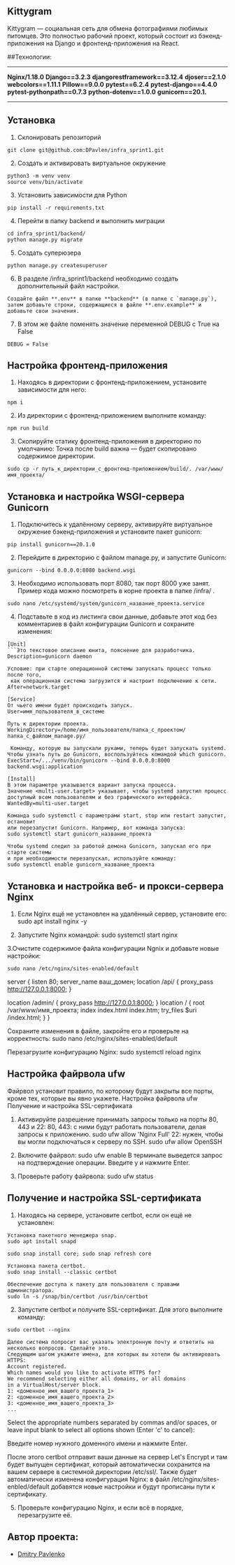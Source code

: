 ## Kittygram
Kittygram — социальная сеть для обмена фотографиями любимых питомцев.
 Это полностью рабочий проект, который состоит из бэкенд-приложения на Django и фронтенд-приложения на React.


##Технологии:
***
**Nginx/1.18.0**
**Django==3.2.3**
**djangorestframework==3.12.4**
**djoser==2.1.0**
**webcolors==1.11.1**
**Pillow==9.0.0**
**pytest==6.2.4**
**pytest-django==4.4.0**
**pytest-pythonpath==0.7.3**
**python-dotenv==1.0.0**
**gunicorn==20.1.**
***
## Установка
1. Склонировать репозиторий
```
git clone git@github.com:DPavlen/infra_sprint1.git
```
2. Создать и активировать виртуальное окружение
```
python3 -m venv venv
source venv/bin/activate
```
3. Установить зависимости для Python
```
pip install -r requirements.txt 
```
4. Перейти в папку backend и выполнить миграции
```
cd infra_sprint1/backend/
python manage.py migrate
```
5. Создать суперюзера
```
python manage.py createsuperuser
```
6. В разделе /infra_sprint1/backend  необходимо создать дополнительный файл настройки.
```
Создайте файл **.env** в папке **backend** (в папке с `manage.py`), затем добавьте строки, содержащиеся в файле **.env.example** и добавьте свои значения.
```
7. В этом же файле поменять значение переменной DEBUG с True на False
```
DEBUG = False
```

## Настройка фронтенд-приложения
1. Находясь в директории с фронтенд-приложением, установите зависимости для него:
```
npm i
```
2. Из директории с фронтенд-приложением выполните команду:
```
npm run build
```
3. Скопируйте статику фронтенд-приложения в директорию по умолчанию:
 Точка после build важна — будет скопировано содержимое директории.
```
sudo cp -r путь_к_директории_с_фронтенд-приложением/build/. /var/www/имя_проекта/
```

## Установка и настройка WSGI-сервера Gunicorn
1. Подключитесь к удалённому серверу, активируйте виртуальное окружение
бэкенд-приложения и установите пакет gunicorn: 
```
pip install gunicorn==20.1.0
```
2. Перейдите в директорию с файлом manage.py, и запустите Gunicorn:
```
gunicorn --bind 0.0.0.0:8080 backend.wsgi
```
3. Необходимо использовать порт 8080, так порт 8000 уже занят.
Пример кода можно посмотреть в корне проекта в папке /infra/ .
```
sudo nano /etc/systemd/system/gunicorn_название_проекта.service
```
4. Подставьте в код из листинга свои данные, добавьте этот код без комментариев в файл
конфигурации Gunicorn и сохраните изменения:
```
[Unit]
```Это текстовое описание юнита, пояснение для разработчика.
Description=gunicorn daemon
```
```
Условие: при старте операционной системы запускать процесс только после того,
 как операционная система загрузится и настроит подключение к сети.
After=network.target
```
```
[Service]
От чьего имени будет происходить запуск.
User=имя_пользователя_в_системе
```
```
Путь к директории проекта.
WorkingDirectory=/home/имя_пользователя/папка_с_проектом/папка_с_файлом_manage.py/
```
```
 Команду, которую вы запускали руками, теперь будет запускать systemd.
Чтобы узнать путь до Gunicorn, воспользуйтесь командой which gunicorn.
ExecStart=/.../venv/bin/gunicorn --bind 0.0.0.0:8000 backend.wsgi:application
```
```
[Install]
В этом параметре указывается вариант запуска процесса.
Значение <multi-user.target> указывает, чтобы systemd запустил процесс
доступный всем пользователям и без графического интерфейса.
WantedBy=multi-user.target
```
```
Команда sudo systemctl с параметрами start, stop или restart запустит, остановит
или перезапустит Gunicorn. Например, вот команда запуска:
sudo systemctl start gunicorn_название_проекта
```
```
Чтобы systemd следил за работой демона Gunicorn, запускал его при старте системы
и при необходимости перезапускал, используйте команду:
sudo systemctl enable gunicorn_название_проекта
```

## Установка и настройка веб- и прокси-сервера Nginx
1. Если Nginx ещё не установлен на удалённый сервер, установите его:
sudo apt install nginx -y

2. Запустите Nginx командой:
sudo systemctl start nginx

3.Очистите содержимое файла конфигурации Ngnix и добавьте новые настройки:
```
sudo nano /etc/nginx/sites-enabled/default
```
server {
 listen 80;
 server_name ваш_домен;
 location /api/ {
 proxy_pass http://127.0.0.1:8000;
 }

 location /admin/ {
 proxy_pass http://127.0.0.1:8000;
 }
 location / {
 root /var/www/имя_проекта;
 index index.html index.htm;
 try_files $uri /index.html;
 }
}

Сохраните изменения в файле, закройте его и проверьте на корректность:
sudo nano /etc/nginx/sites-enabled/default

Перезагрузите конфигурацию Nginx:
sudo systemctl reload nginx

## Настройка файрвола ufw

Файрвол установит правило, по которому будут закрыты все порты, кроме тех, которые
вы явно укажете.
Настройка файрвола ufw
Получение и настройка SSL-сертификата
1. Активируйте разрешение принимать запросы только на порты 80, 443 и 22:
 80, 443: с ними будут работать пользователи, делая запросы к приложению.
sudo ufw allow 'Nginx Full'
 22: нужен, чтобы вы могли подключаться к серверу по SSH.
sudo ufw allow OpenSSH

2. Включите файрвол:
sudo ufw enable
В терминале выведется запрос на подтверждение операции. Введите y и нажмите Enter.

3. Проверьте работу файрвола:
sudo ufw status


## Получение и настройка SSL-сертификата

1. Находясь на сервере, установите certbot, если он ещё не установлен:
```
Установка пакетного менеджера snap.
sudo apt install snapd
```
```Установка и обновление зависимостей для пакетного менеджера snap.
sudo snap install core; sudo snap refresh core
```
```
Установка пакета certbot.
sudo snap install --classic certbot
```
```
Обеспечение доступа к пакету для пользователя с правами администратора.
sudo ln -s /snap/bin/certbot /usr/bin/certbot
```
2. Запустите certbot и получите SSL-сертификат. Для этого выполните команду:
```
sudo certbot --nginx
```
```
Далее система попросит вас указать электронную почту и ответить на несколько вопросов. Сделайте это.
Следующим шагом укажите имена, для которых вы хотели бы активировать HTTPS:
Account registered.
Which names would you like to activate HTTPS for?
We recommend selecting either all domains, or all domains
in a VirtualHost/server block.
1: <доменное_имя_вашего_проекта_1>
2: <доменное_имя_вашего_проекта_2>
3: <доменное_имя_вашего_проекта_3>
...
```
Select the appropriate numbers separated by commas and/or spaces, or leave input
blank to select all options shown (Enter 'c' to cancel):

Введите номер нужного доменного имени и нажмите Enter.

После этого certbot отправит ваши данные на сервер Let's Encrypt и там будет выпущен
сертификат, который автоматически сохранится на вашем сервере в системной директории /etc/ssl/. Также будет автоматически изменена конфигурация Nginx: в файл
/etc/nginx/sites-enbled/default добавятся новые настройки и будут прописаны пути к сертификату.

5. Проверьте конфигурацию Nginx, и если всё в порядке, перезагрузите её. 

## Автор проекта:
- [Dmitry Pavlenko](https://github.com/DPavlen)
